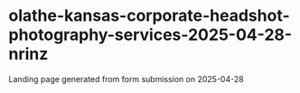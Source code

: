 # olathe-kansas-corporate-headshot-photography-services-2025-04-28-nrinz
Landing page generated from form submission on 2025-04-28
